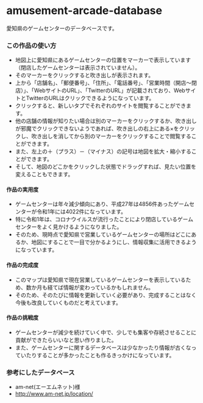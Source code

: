 # amusement-arcade-database
愛知県のゲームセンターのデータベースです。

### この作品の使い方
* 地図上に愛知県にあるゲームセンターの位置をマーカーで表示しています（閉店したゲームセンターは表示されていません）。
* そのマーカーをクリックすると吹き出しが表示されます。
* 上から「店舗名」、「郵便番号」、「住所」、「電話番号」、「営業時間（開店～閉店）」、「WebサイトのURL」、「TwitterのURL」が記載されており、WebサイトとTwitterのURLはクリックできるようになっています。
* クリックすると、新しいタブでそれぞれのサイトを閲覧することができます。
* 他の店舗の情報が知りたい場合は別のマーカーをクリックするか、吹き出しが邪魔でクリックできないようであれば、吹き出しの右上にある×をクリックし、吹き出しを消してから別のマーカーをクリックすることで閲覧することができます。
* また、左上の＋（プラス）－（マイナス）の記号は地図を拡大・縮小することができます。
* そして、地図のどこかをクリックした状態でドラッグすれば、見たい位置を変えることもできます。

#### 作品の実用度
* ゲームセンターは年々減少傾向にあり、平成27年は4856件あったゲームセンターが令和1年には4022件になっています。
* 特に令和1年は、コロナウイルスが流行ったことにより閉店しているゲームセンターをよく見かけるようになりました。
* そのため、現時点で愛知県で営業しているゲームセンターの場所はどこにあるか、地図にすることで一目で分かるようにし、情報収集に活用できるようになっています。

#### 作品の完成度
* このマップは愛知県で現在営業しているゲームセンターを表示しているため、数か月も経てば情報が変わっているかもしれません。
* そのため、そのたびに情報を更新していく必要があり、完成することはなく今後も改良していくものだと考えています。

#### 作品の挑戦度
* ゲームセンターが減少を続けていく中で、少しでも集客や存続させることに貢献ができたらいいなと思い作りました。
* また、ゲームセンターに関するデータベースは少なかったり情報が古くなっていたりすることが多かったことも作るきっかけになっています。

### 参考にしたデータベース
* am-net(エーエムネット)様
* http://www.am-net.jp/location/
